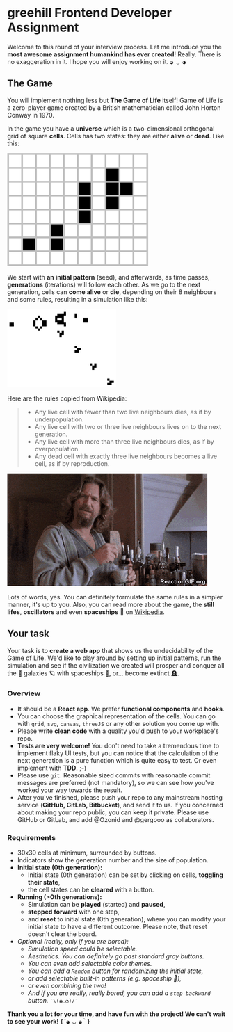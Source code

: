 # greehill Frontend Developer Assignment

Welcome to this round of your interview process. Let me introduce you the **most awesome assignment humankind has ever created**! Really. There is no exaggeration in it. I hope you will enjoy working on it. `◕ ◡ ◕`

## The Game

You will implement nothing less but **The Game of Life** itself! Game of Life is a zero-player game created by a British mathematician called John Horton Conway in 1970.

In the game you have a **universe** which is a two-dimensional orthogonal grid of square **cells**. Cells has two states: they are either **alive** or **dead**. Like this:

![State of cells](img/Game_of_life_infinite1.svg)

We start with **an initial pattern** (seed), and afterwards, as time passes, **generations** (iterations) will follow each other. As we go to the next generation, cells can **come alive** or **die**, depending on their 8 neighbours and some rules, resulting in a simulation like this:

![Game of life simulation](img/Gospers_glider_gun.gif)

Here are the rules copied from Wikipedia:

> - Any live cell with fewer than two live neighbours dies, as if by underpopulation.
> - Any live cell with two or three live neighbours lives on to the next generation.
> - Any live cell with more than three live neighbours dies, as if by overpopulation.
> - Any dead cell with exactly three live neighbours becomes a live cell, as if by reproduction.

![I'm confused!](img/Confused-GIF.gif)

Lots of words, yes. You can definitely formulate the same rules in a simpler manner, it's up to you. Also, you can read more about the game, the **still lifes**, **oscillators** and even **spaceships** 🚀 on [Wikipedia](https://en.wikipedia.org/wiki/Conway's_Game_of_Life).

## Your task

Your task is to **create a web app** that shows us the undecidability of the Game of Life. We'd like to play around by setting up initial patterns, run the simulation and see if the civilization we created will prosper and conquer all the 🌌 galaxies 🪐 with spaceships 🚀, or... become extinct 🪦.

### Overview

- It should be a **React app**. We prefer **functional components** and **hooks**.
- You can choose the graphical representation of the cells. You can go with `grid`, `svg`, `canvas`, `threeJS` or any other solution you come up with.
- Please write **clean code** with a quality you'd push to your workplace's repo.
- **Tests are very welcome!** You don't need to take a tremendous time to implement flaky UI tests, but you can notice that the calculation of the next generation is a pure function which is quite easy to test. Or even implement with **TDD**. ;-)
- Please use `git`. Reasonable sized commits with reasonable commit messages are preferred (not mandatory), so we can see how you've worked your way towards the result.
- After you've finished, please push your repo to any mainstream hosting service (**GitHub, GitLab, Bitbucket**), and send it to us. If you concerned about making your repo public, you can keep it private. Please use GitHub or GitLab, and add @Ozonid and @gergooo as collaborators.

### Requirements

- 30x30 cells at minimum, surrounded by buttons.
- Indicators show the generation number and the size of population.
- **Initial state (0th generation):**
  - Initial state (0th generation) can be set by clicking on cells, **toggling their state**,
  - the cell states can be **cleared** with a button.
- **Running (>0th generations):**
  - Simulation can be **played** (started) and **paused**,
  - **stepped forward** with one step,
  - and **reset** to initial state (0th generation), where you can modify your initial state to have a different outcome. Please note, that reset doesn't clear the board.
- _Optional (really, only if you are bored):_
  - _Simulation speed could be selectable._
  - _Aesthetics. You can definitely go past standard gray buttons._
  - _You can even add selectable color themes._
  - _You can add a `Random` button for randomizing the initial state,_
  - _or add selectable built-in patterns (e.g. spaceship 🚀),_
  - _or even combining the two!_
  - _And if you are really, really bored, you can add a `step backward` button._ `¯\(◉◡◔)/¯`

**Thank you a lot for your time, and have fun with the project! We can't wait to see your work! `{´◕ ◡ ◕｀}`**
